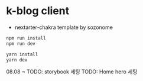 # k-blog client

- nextarter-chakra template by sozonome

```js
npm run install
npm run dev
```

```js
yarn install
yarn dev
```


08.08 ~
TODO: storybook 세팅
TODO: Home hero 세팅